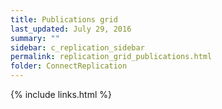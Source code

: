 ```yaml
---
title: Publications grid
last_updated: July 29, 2016
summary: ""
sidebar: c_replication_sidebar
permalink: replication_grid_publications.html
folder: ConnectReplication
---
```





{% include links.html %}
